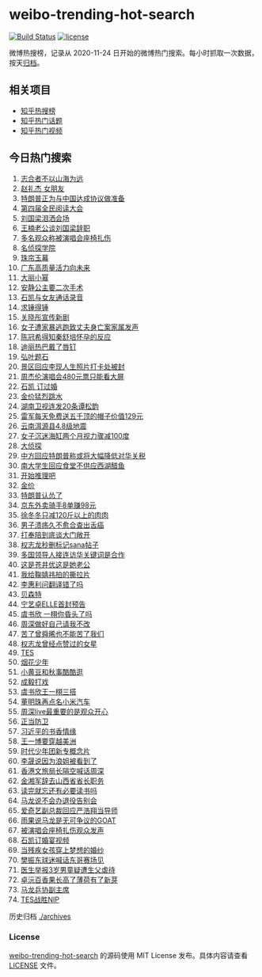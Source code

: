 # weibo-trending-hot-search

[![Build Status](https://github.com/justjavac/weibo-trending-hot-search/workflows/ci/badge.svg?branch=master)](https://github.com/justjavac/weibo-trending-hot-search/actions)
[![license](https://img.shields.io/github/license/justjavac/weibo-trending-hot-search)](https://github.com/justjavac/weibo-trending-hot-search/blob/master/LICENSE)

微博热搜榜，记录从 2020-11-24 日开始的微博热门搜索。每小时抓取一次数据，按天[归档](./archives)。

## 相关项目

- [知乎热搜榜](https://github.com/justjavac/zhihu-trending-top-search)
- [知乎热门话题](https://github.com/justjavac/zhihu-trending-hot-questions)
- [知乎热门视频](https://github.com/justjavac/zhihu-trending-hot-video)

## 今日热门搜索

<!-- BEGIN -->
<!-- 最后更新时间 Thu Apr 24 2025 02:12:24 GMT+0800 (China Standard Time) -->

1. [志合者不以山海为远](https://s.weibo.com//weibo?q=%23%E5%BF%97%E5%90%88%E8%80%85%E4%B8%8D%E4%BB%A5%E5%B1%B1%E6%B5%B7%E4%B8%BA%E8%BF%9C%23&Refer=new_time)
1. [赵礼杰 女朋友](https://s.weibo.com//weibo?q=%E8%B5%B5%E7%A4%BC%E6%9D%B0%20%E5%A5%B3%E6%9C%8B%E5%8F%8B&t=31&band_rank=1&Refer=top)
1. [特朗普正为与中国达成协议做准备](https://s.weibo.com//weibo?q=%23%E7%89%B9%E6%9C%97%E6%99%AE%E6%AD%A3%E4%B8%BA%E4%B8%8E%E4%B8%AD%E5%9B%BD%E8%BE%BE%E6%88%90%E5%8D%8F%E8%AE%AE%E5%81%9A%E5%87%86%E5%A4%87%23&t=31&band_rank=10&Refer=top)
1. [第四届全民阅读大会](https://s.weibo.com//weibo?q=%23%E7%AC%AC%E5%9B%9B%E5%B1%8A%E5%85%A8%E6%B0%91%E9%98%85%E8%AF%BB%E5%A4%A7%E4%BC%9A%23&t=31&band_rank=3&Refer=top)
1. [刘国梁泪洒会场](https://s.weibo.com//weibo?q=%23%E5%88%98%E5%9B%BD%E6%A2%81%E6%B3%AA%E6%B4%92%E4%BC%9A%E5%9C%BA%23&t=31&band_rank=6&Refer=top)
1. [王楠老公谈刘国梁辞职](https://s.weibo.com//weibo?q=%23%E7%8E%8B%E6%A5%A0%E8%80%81%E5%85%AC%E8%B0%88%E5%88%98%E5%9B%BD%E6%A2%81%E8%BE%9E%E8%81%8C%23&t=31&band_rank=39&Refer=top)
1. [多名观众称被演唱会座椅扎伤](https://s.weibo.com//weibo?q=%23%E5%A4%9A%E5%90%8D%E8%A7%82%E4%BC%97%E7%A7%B0%E8%A2%AB%E6%BC%94%E5%94%B1%E4%BC%9A%E5%BA%A7%E6%A4%85%E6%89%8E%E4%BC%A4%23&t=31&band_rank=5&Refer=top)
1. [名侦探学院](https://s.weibo.com//weibo?q=%E5%90%8D%E4%BE%A6%E6%8E%A2%E5%AD%A6%E9%99%A2&t=31&band_rank=4&Refer=top)
1. [珠帘玉幕](https://s.weibo.com//weibo?q=%E7%8F%A0%E5%B8%98%E7%8E%89%E5%B9%95&t=31&band_rank=37&Refer=top)
1. [广东高质量活力向未来](https://s.weibo.com//weibo?q=%23%E5%B9%BF%E4%B8%9C%E9%AB%98%E8%B4%A8%E9%87%8F%E6%B4%BB%E5%8A%9B%E5%90%91%E6%9C%AA%E6%9D%A5%23&t=31&band_rank=3&Refer=top)
1. [大丽小幂](https://s.weibo.com//weibo?q=%23%E5%A4%A7%E4%B8%BD%E5%B0%8F%E5%B9%82%23&t=31&band_rank=2&Refer=top)
1. [安静公主要二次手术](https://s.weibo.com//weibo?q=%E5%AE%89%E9%9D%99%E5%85%AC%E4%B8%BB%E8%A6%81%E4%BA%8C%E6%AC%A1%E6%89%8B%E6%9C%AF&t=31&band_rank=25&Refer=top)
1. [石凯与女友通话录音](https://s.weibo.com//weibo?q=%23%E7%9F%B3%E5%87%AF%E4%B8%8E%E5%A5%B3%E5%8F%8B%E9%80%9A%E8%AF%9D%E5%BD%95%E9%9F%B3%23&t=31&band_rank=12&Refer=top)
1. [求锤得锤](https://s.weibo.com//weibo?q=%E6%B1%82%E9%94%A4%E5%BE%97%E9%94%A4&t=31&band_rank=11&Refer=top)
1. [关晓彤宣传新剧](https://s.weibo.com//weibo?q=%23%E5%85%B3%E6%99%93%E5%BD%A4%E5%AE%A3%E4%BC%A0%E6%96%B0%E5%89%A7%23&t=31&band_rank=28&Refer=top)
1. [女子遭家暴逃跑致丈夫身亡案家属发声](https://s.weibo.com//weibo?q=%23%E5%A5%B3%E5%AD%90%E9%81%AD%E5%AE%B6%E6%9A%B4%E9%80%83%E8%B7%91%E8%87%B4%E4%B8%88%E5%A4%AB%E8%BA%AB%E4%BA%A1%E6%A1%88%E5%AE%B6%E5%B1%9E%E5%8F%91%E5%A3%B0%23&t=31&band_rank=15&Refer=top)
1. [陈冠希得知秦舒培怀孕的反应](https://s.weibo.com//weibo?q=%23%E9%99%88%E5%86%A0%E5%B8%8C%E5%BE%97%E7%9F%A5%E7%A7%A6%E8%88%92%E5%9F%B9%E6%80%80%E5%AD%95%E7%9A%84%E5%8F%8D%E5%BA%94%23&t=31&band_rank=16&Refer=top)
1. [迪丽热巴戴了唇钉](https://s.weibo.com//weibo?q=%23%E8%BF%AA%E4%B8%BD%E7%83%AD%E5%B7%B4%E6%88%B4%E4%BA%86%E5%94%87%E9%92%89%23&t=31&band_rank=17&Refer=top)
1. [弘叶题石](https://s.weibo.com//weibo?q=%E5%BC%98%E5%8F%B6%E9%A2%98%E7%9F%B3&t=31&band_rank=14&Refer=top)
1. [景区回应李现人生照片打卡处被封](https://s.weibo.com//weibo?q=%23%E6%99%AF%E5%8C%BA%E5%9B%9E%E5%BA%94%E6%9D%8E%E7%8E%B0%E4%BA%BA%E7%94%9F%E7%85%A7%E7%89%87%E6%89%93%E5%8D%A1%E5%A4%84%E8%A2%AB%E5%B0%81%23&t=31&band_rank=39&Refer=top)
1. [周杰伦演唱会480元票只能看大屏](https://s.weibo.com//weibo?q=%23%E5%91%A8%E6%9D%B0%E4%BC%A6%E6%BC%94%E5%94%B1%E4%BC%9A480%E5%85%83%E7%A5%A8%E5%8F%AA%E8%83%BD%E7%9C%8B%E5%A4%A7%E5%B1%8F%23&t=31&band_rank=8&Refer=top)
1. [石凯 订过婚](https://s.weibo.com//weibo?q=%E7%9F%B3%E5%87%AF%20%E8%AE%A2%E8%BF%87%E5%A9%9A&t=31&band_rank=21&Refer=top)
1. [金价猛烈跳水](https://s.weibo.com//weibo?q=%23%E9%87%91%E4%BB%B7%E7%8C%9B%E7%83%88%E8%B7%B3%E6%B0%B4%23&t=31&band_rank=22&Refer=top)
1. [湖南卫视连发20条谭松韵](https://s.weibo.com//weibo?q=%23%E6%B9%96%E5%8D%97%E5%8D%AB%E8%A7%86%E8%BF%9E%E5%8F%9120%E6%9D%A1%E8%B0%AD%E6%9D%BE%E9%9F%B5%23&t=31&band_rank=19&Refer=top)
1. [雷军每天免费送五千顶的帽子价值129元](https://s.weibo.com//weibo?q=%23%E9%9B%B7%E5%86%9B%E6%AF%8F%E5%A4%A9%E5%85%8D%E8%B4%B9%E9%80%81%E4%BA%94%E5%8D%83%E9%A1%B6%E7%9A%84%E5%B8%BD%E5%AD%90%E4%BB%B7%E5%80%BC129%E5%85%83%23&t=31&band_rank=23&Refer=top)
1. [云南洱源县4.8级地震](https://s.weibo.com//weibo?q=%23%E4%BA%91%E5%8D%97%E6%B4%B1%E6%BA%90%E5%8E%BF4.8%E7%BA%A7%E5%9C%B0%E9%9C%87%23&t=31&band_rank=20&Refer=top)
1. [女子沉迷海缸两个月视力骤减100度](https://s.weibo.com//weibo?q=%23%E5%A5%B3%E5%AD%90%E6%B2%89%E8%BF%B7%E6%B5%B7%E7%BC%B8%E4%B8%A4%E4%B8%AA%E6%9C%88%E8%A7%86%E5%8A%9B%E9%AA%A4%E5%87%8F100%E5%BA%A6%23&t=31&band_rank=33&Refer=top)
1. [大侦探](https://s.weibo.com//weibo?q=%E5%A4%A7%E4%BE%A6%E6%8E%A2&t=31&band_rank=41&Refer=top)
1. [中方回应特朗普称或将大幅降低对华关税](https://s.weibo.com//weibo?q=%23%E4%B8%AD%E6%96%B9%E5%9B%9E%E5%BA%94%E7%89%B9%E6%9C%97%E6%99%AE%E7%A7%B0%E6%88%96%E5%B0%86%E5%A4%A7%E5%B9%85%E9%99%8D%E4%BD%8E%E5%AF%B9%E5%8D%8E%E5%85%B3%E7%A8%8E%23&t=31&band_rank=20&Refer=top)
1. [南大学生回应食堂不供应西湖醋鱼](https://s.weibo.com//weibo?q=%23%E5%8D%97%E5%A4%A7%E5%AD%A6%E7%94%9F%E5%9B%9E%E5%BA%94%E9%A3%9F%E5%A0%82%E4%B8%8D%E4%BE%9B%E5%BA%94%E8%A5%BF%E6%B9%96%E9%86%8B%E9%B1%BC%23&t=31&band_rank=9&Refer=top)
1. [开始推理吧](https://s.weibo.com//weibo?q=%E5%BC%80%E5%A7%8B%E6%8E%A8%E7%90%86%E5%90%A7&t=31&band_rank=29&Refer=top)
1. [金价](https://s.weibo.com//weibo?q=%E9%87%91%E4%BB%B7&t=31&band_rank=26&Refer=top)
1. [特朗普认怂了](https://s.weibo.com//weibo?q=%23%E7%89%B9%E6%9C%97%E6%99%AE%E8%AE%A4%E6%80%82%E4%BA%86%23&t=31&band_rank=31&Refer=top)
1. [京东外卖骑手8单赚98元](https://s.weibo.com//weibo?q=%23%E4%BA%AC%E4%B8%9C%E5%A4%96%E5%8D%96%E9%AA%91%E6%89%8B8%E5%8D%95%E8%B5%9A98%E5%85%83%23&t=31&band_rank=36&Refer=top)
1. [徐冬冬只减120斤以上的肉肉](https://s.weibo.com//weibo?q=%E5%BE%90%E5%86%AC%E5%86%AC%E5%8F%AA%E5%87%8F120%E6%96%A4%E4%BB%A5%E4%B8%8A%E7%9A%84%E8%82%89%E8%82%89&t=31&band_rank=13&Refer=top)
1. [男子溃疡久不愈合查出舌癌](https://s.weibo.com//weibo?q=%23%E7%94%B7%E5%AD%90%E6%BA%83%E7%96%A1%E4%B9%85%E4%B8%8D%E6%84%88%E5%90%88%E6%9F%A5%E5%87%BA%E8%88%8C%E7%99%8C%23&t=31&band_rank=47&Refer=top)
1. [打奉陪到底谈大门敞开](https://s.weibo.com//weibo?q=%23%E6%89%93%E5%A5%89%E9%99%AA%E5%88%B0%E5%BA%95%E8%B0%88%E5%A4%A7%E9%97%A8%E6%95%9E%E5%BC%80%23&t=31&band_rank=42&Refer=top)
1. [权志龙秒删标记sana帖子](https://s.weibo.com//weibo?q=%23%E6%9D%83%E5%BF%97%E9%BE%99%E7%A7%92%E5%88%A0%E6%A0%87%E8%AE%B0sana%E5%B8%96%E5%AD%90%23&t=31&band_rank=48&Refer=top)
1. [多国领导人接连访华关键词是合作](https://s.weibo.com//weibo?q=%23%E5%A4%9A%E5%9B%BD%E9%A2%86%E5%AF%BC%E4%BA%BA%E6%8E%A5%E8%BF%9E%E8%AE%BF%E5%8D%8E%E5%85%B3%E9%94%AE%E8%AF%8D%E6%98%AF%E5%90%88%E4%BD%9C%23&t=31&band_rank=19&Refer=top)
1. [这是苍井优这是她老公](https://s.weibo.com//weibo?q=%23%E8%BF%99%E6%98%AF%E8%8B%8D%E4%BA%95%E4%BC%98%E8%BF%99%E6%98%AF%E5%A5%B9%E8%80%81%E5%85%AC%23&t=31&band_rank=43&Refer=top)
1. [我给鞠婧祎拍的撕拉片](https://s.weibo.com//weibo?q=%E6%88%91%E7%BB%99%E9%9E%A0%E5%A9%A7%E7%A5%8E%E6%8B%8D%E7%9A%84%E6%92%95%E6%8B%89%E7%89%87&t=31&band_rank=35&Refer=top)
1. [李惠利问翻译错了吗](https://s.weibo.com//weibo?q=%23%E6%9D%8E%E6%83%A0%E5%88%A9%E9%97%AE%E7%BF%BB%E8%AF%91%E9%94%99%E4%BA%86%E5%90%97%23&t=31&band_rank=24&Refer=top)
1. [贝森特](https://s.weibo.com//weibo?q=%E8%B4%9D%E6%A3%AE%E7%89%B9&t=31&band_rank=32&Refer=top)
1. [宁艺卓ELLE首封预告](https://s.weibo.com//weibo?q=%E5%AE%81%E8%89%BA%E5%8D%93ELLE%E9%A6%96%E5%B0%81%E9%A2%84%E5%91%8A&t=31&band_rank=50&Refer=top)
1. [虞书欣 一栩你昏头了吗](https://s.weibo.com//weibo?q=%E8%99%9E%E4%B9%A6%E6%AC%A3%20%E4%B8%80%E6%A0%A9%E4%BD%A0%E6%98%8F%E5%A4%B4%E4%BA%86%E5%90%97&t=31&band_rank=38&Refer=top)
1. [周深做好自己请我不改](https://s.weibo.com//weibo?q=%E5%91%A8%E6%B7%B1%E5%81%9A%E5%A5%BD%E8%87%AA%E5%B7%B1%E8%AF%B7%E6%88%91%E4%B8%8D%E6%94%B9&t=31&band_rank=45&Refer=top)
1. [苦了曾舜晞也不能苦了我们](https://s.weibo.com//weibo?q=%E8%8B%A6%E4%BA%86%E6%9B%BE%E8%88%9C%E6%99%9E%E4%B9%9F%E4%B8%8D%E8%83%BD%E8%8B%A6%E4%BA%86%E6%88%91%E4%BB%AC&t=31&band_rank=41&Refer=top)
1. [权志龙曾经点赞过的女星](https://s.weibo.com//weibo?q=%23%E6%9D%83%E5%BF%97%E9%BE%99%E6%9B%BE%E7%BB%8F%E7%82%B9%E8%B5%9E%E8%BF%87%E7%9A%84%E5%A5%B3%E6%98%9F%23&t=31&band_rank=44&Refer=top)
1. [TES](https://s.weibo.com//weibo?q=TES&t=31&band_rank=49&Refer=top)
1. [烟花少年](https://s.weibo.com//weibo?q=%E7%83%9F%E8%8A%B1%E5%B0%91%E5%B9%B4&t=31&band_rank=49&Refer=top)
1. [小黄豆和秋事酷酷逛](https://s.weibo.com//weibo?q=%E5%B0%8F%E9%BB%84%E8%B1%86%E5%92%8C%E7%A7%8B%E4%BA%8B%E9%85%B7%E9%85%B7%E9%80%9B&t=31&band_rank=18&Refer=top)
1. [成毅打戏](https://s.weibo.com//weibo?q=%E6%88%90%E6%AF%85%E6%89%93%E6%88%8F&t=31&band_rank=42&Refer=top)
1. [虞书欣王一栩三搭](https://s.weibo.com//weibo?q=%23%E8%99%9E%E4%B9%A6%E6%AC%A3%E7%8E%8B%E4%B8%80%E6%A0%A9%E4%B8%89%E6%90%AD%23&t=31&band_rank=27&Refer=top)
1. [董明珠再点名小米汽车](https://s.weibo.com//weibo?q=%23%E8%91%A3%E6%98%8E%E7%8F%A0%E5%86%8D%E7%82%B9%E5%90%8D%E5%B0%8F%E7%B1%B3%E6%B1%BD%E8%BD%A6%23&t=31&band_rank=49&Refer=top)
1. [周深live最重要的是观众开心](https://s.weibo.com//weibo?q=%E5%91%A8%E6%B7%B1live%E6%9C%80%E9%87%8D%E8%A6%81%E7%9A%84%E6%98%AF%E8%A7%82%E4%BC%97%E5%BC%80%E5%BF%83&t=31&band_rank=47&Refer=top)
1. [正当防卫](https://s.weibo.com//weibo?q=%E6%AD%A3%E5%BD%93%E9%98%B2%E5%8D%AB&t=31&band_rank=48&Refer=top)
1. [习近平的书香情缘](https://s.weibo.com//weibo?q=%23%E4%B9%A0%E8%BF%91%E5%B9%B3%E7%9A%84%E4%B9%A6%E9%A6%99%E6%83%85%E7%BC%98%23&Refer=new_time)
1. [王一博要穿越美洲](https://s.weibo.com//weibo?q=%23%E7%8E%8B%E4%B8%80%E5%8D%9A%E8%A6%81%E7%A9%BF%E8%B6%8A%E7%BE%8E%E6%B4%B2%23&t=31&band_rank=49&Refer=top)
1. [时代少年团新专概念片](https://s.weibo.com//weibo?q=%E6%97%B6%E4%BB%A3%E5%B0%91%E5%B9%B4%E5%9B%A2%E6%96%B0%E4%B8%93%E6%A6%82%E5%BF%B5%E7%89%87&t=31&band_rank=47&Refer=top)
1. [李晟说因为浪姐被看到了](https://s.weibo.com//weibo?q=%E6%9D%8E%E6%99%9F%E8%AF%B4%E5%9B%A0%E4%B8%BA%E6%B5%AA%E5%A7%90%E8%A2%AB%E7%9C%8B%E5%88%B0%E4%BA%86&t=31&band_rank=7&Refer=top)
1. [香港文旅局长隔空喊话周深](https://s.weibo.com//weibo?q=%23%E9%A6%99%E6%B8%AF%E6%96%87%E6%97%85%E5%B1%80%E9%95%BF%E9%9A%94%E7%A9%BA%E5%96%8A%E8%AF%9D%E5%91%A8%E6%B7%B1%23&t=31&band_rank=50&Refer=top)
1. [金湘军辞去山西省省长职务](https://s.weibo.com//weibo?q=%23%E9%87%91%E6%B9%98%E5%86%9B%E8%BE%9E%E5%8E%BB%E5%B1%B1%E8%A5%BF%E7%9C%81%E7%9C%81%E9%95%BF%E8%81%8C%E5%8A%A1%23&t=31&band_rank=45&Refer=top)
1. [读完就忘还有必要读书吗](https://s.weibo.com//weibo?q=%23%E8%AF%BB%E5%AE%8C%E5%B0%B1%E5%BF%98%E8%BF%98%E6%9C%89%E5%BF%85%E8%A6%81%E8%AF%BB%E4%B9%A6%E5%90%97%23&t=31&band_rank=46&Refer=top)
1. [马龙说不会办退役告别会](https://s.weibo.com//weibo?q=%23%E9%A9%AC%E9%BE%99%E8%AF%B4%E4%B8%8D%E4%BC%9A%E5%8A%9E%E9%80%80%E5%BD%B9%E5%91%8A%E5%88%AB%E4%BC%9A%23&t=31&band_rank=33&Refer=top)
1. [爱奇艺副总裁回应严浩翔当导师](https://s.weibo.com//weibo?q=%23%E7%88%B1%E5%A5%87%E8%89%BA%E5%89%AF%E6%80%BB%E8%A3%81%E5%9B%9E%E5%BA%94%E4%B8%A5%E6%B5%A9%E7%BF%94%E5%BD%93%E5%AF%BC%E5%B8%88%23&t=31&band_rank=34&Refer=top)
1. [雨果说马龙是无可争议的GOAT](https://s.weibo.com//weibo?q=%23%E9%9B%A8%E6%9E%9C%E8%AF%B4%E9%A9%AC%E9%BE%99%E6%98%AF%E6%97%A0%E5%8F%AF%E4%BA%89%E8%AE%AE%E7%9A%84GOAT%23&t=31&band_rank=25&Refer=top)
1. [被演唱会座椅扎伤观众发声](https://s.weibo.com//weibo?q=%23%E8%A2%AB%E6%BC%94%E5%94%B1%E4%BC%9A%E5%BA%A7%E6%A4%85%E6%89%8E%E4%BC%A4%E8%A7%82%E4%BC%97%E5%8F%91%E5%A3%B0%23&t=31&band_rank=30&Refer=top)
1. [石凯订婚宴视频](https://s.weibo.com//weibo?q=%23%E7%9F%B3%E5%87%AF%E8%AE%A2%E5%A9%9A%E5%AE%B4%E8%A7%86%E9%A2%91%23&t=31&band_rank=12&Refer=top)
1. [当残疾女孩穿上梦想的婚纱](https://s.weibo.com//weibo?q=%E5%BD%93%E6%AE%8B%E7%96%BE%E5%A5%B3%E5%AD%A9%E7%A9%BF%E4%B8%8A%E6%A2%A6%E6%83%B3%E7%9A%84%E5%A9%9A%E7%BA%B1&t=31&band_rank=40&Refer=top)
1. [樊振东球迷喊话东哥赛场见](https://s.weibo.com//weibo?q=%23%E6%A8%8A%E6%8C%AF%E4%B8%9C%E7%90%83%E8%BF%B7%E5%96%8A%E8%AF%9D%E4%B8%9C%E5%93%A5%E8%B5%9B%E5%9C%BA%E8%A7%81%23&t=31&band_rank=45&Refer=top)
1. [医生举报3岁男童疑遭生父虐待](https://s.weibo.com//weibo?q=%23%E5%8C%BB%E7%94%9F%E4%B8%BE%E6%8A%A53%E5%B2%81%E7%94%B7%E7%AB%A5%E7%96%91%E9%81%AD%E7%94%9F%E7%88%B6%E8%99%90%E5%BE%85%23&t=31&band_rank=47&Refer=top)
1. [卓沅百香果长高了薄荷有了新芽](https://s.weibo.com//weibo?q=%23%E5%8D%93%E6%B2%85%E7%99%BE%E9%A6%99%E6%9E%9C%E9%95%BF%E9%AB%98%E4%BA%86%E8%96%84%E8%8D%B7%E6%9C%89%E4%BA%86%E6%96%B0%E8%8A%BD%23&t=31&band_rank=48&Refer=top)
1. [马龙乒协副主席](https://s.weibo.com//weibo?q=%23%E9%A9%AC%E9%BE%99%E4%B9%92%E5%8D%8F%E5%89%AF%E4%B8%BB%E5%B8%AD%23&t=31&band_rank=49&Refer=top)
1. [TES战胜NIP](https://s.weibo.com//weibo?q=%23TES%E6%88%98%E8%83%9CNIP%23&t=31&band_rank=50&Refer=top)

<!-- END -->

历史归档 [./archives](./archives)

### License

[weibo-trending-hot-search](https://github.com/justjavac/weibo-trending-hot-search) 的源码使用 MIT License
发布。具体内容请查看 [LICENSE](./LICENSE) 文件。

